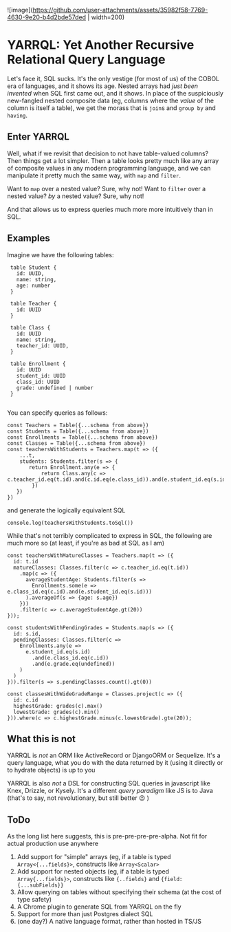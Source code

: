 ![image](https://github.com/user-attachments/assets/35982f58-7769-4630-9e20-b4d2bde57ded | width=200)

# YARRQL: Yet Another Recursive Relational Query Language

Let's face it, SQL sucks. It's the only vestige (for most of us) of the COBOL era of languages, and it shows its age.
Nested arrays had _just been invented_ when SQL first came out, and it shows.
In place of the suspiciously new-fangled nested composite data (eg, columns where the _value_ of the column is itself a table), we get the morass that is `join`s and `group by` and `having`.

## Enter YARRQL

Well, what if we revisit that decision to not have table-valued columns? Then things get a lot simpler. 
Then a table looks pretty much like any array of composite values in any modern programming language, 
and we can manipulate it pretty much the same way, with `map` and `filter`. 

Want to `map` over a nested value? Sure, why not! Want to `filter` over a nested value? _by_ a nested value? Sure, why not!

And that allows us to express queries much more more intuitively than in SQL.

## Examples

Imagine we have the following tables:
```
 table Student {
   id: UUID,
   name: string,
   age: number
 }
 
 table Teacher {
   id: UUID
 }
 
 table Class {
   id: UUID
   name: string,
   teacher_id: UUID,
 }
 
 table Enrollment {
   id: UUID
   student_id: UUID
   class_id: UUID
   grade: undefined | number
 }
 
 ```
 You can specify queries as follows:
 ```
 const Teachers = Table({...schema from above})
 const Students = Table({...schema from above})
 const Enrollments = Table({...schema from above})
 const Classes = Table({...schema from above})
 const teachersWithStudents = Teachers.map(t => ({
     ...t, 
     students: Students.filter(s => {
        return Enrollment.any(e => {
            return Class.any(c => c.teacher_id.eq(t.id).and(c.id.eq(e.class_id)).and(e.student_id.eq(s.id))
         })
    })
 })
 ```
 and generate the logically equivalent SQL
 ```
 console.log(teachersWithStudents.toSql())
 ```

 While that's not terribly complicated to express in SQL, the following are much more so (at least, if you're as bad at SQL as I am)

 ```
 const teachersWithMatureClasses = Teachers.map(t => ({
   id: t.id
   matureClasses: Classes.filter(c => c.teacher_id.eq(t.id))
     .map(c => ({
       averageStudentAge: Students.filter(s => 
         Enrollments.some(e => e.class_id.eq(c.id).and(e.student_id.eq(s.id)))
       ).averageOf(s => {age: s.age})
     }))
     .filter(c => c.averageStudentAge.gt(20))
 }));
 ```
 
 ```
 const studentsWithPendingGrades = Students.map(s => ({
   id: s.id,
   pendingClasses: Classes.filter(c => 
     Enrollments.any(e => 
       e.student_id.eq(s.id)
         .and(e.class_id.eq(c.id))
         .and(e.grade.eq(undefined))
     )
   )
 })).filter(s => s.pendingClasses.count().gt(0))
 ```
 
 ```
 const classesWithWideGradeRange = Classes.project(c => ({
   id: c.id
   highestGrade: grades(c).max()
   lowestGrade: grades(c).min()
 })).where(c => c.highestGrade.minus(c.lowestGrade).gte(20));
 ```

## What this is not

YARRQL is _not_ an ORM like ActiveRecord or DjangoORM or Sequelize. It's a query language, what you do with the data returned by it (using it directly or to hydrate objects) is up to you

YARRQL is also _not_ a DSL for constructing SQL queries in javascript like Knex, Drizzle, or Kysely. It's a different _query paradigm_ like JS is to Java (that's to say, not revolutionary, but still better :wink: )

## ToDo

As the long list here suggests, this is pre-pre-pre-pre-alpha. Not fit for actual production use anywhere

1. Add support for "simple" arrays (eg, if a table is typed `Array<{...fields}>`, constructs like `Array<Scalar>`
2. Add support for nested objects (eg, if a table is typed `Array{...fields}>`, constructs like `{..fields}` and `{field: {...subFields}}`
3. Allow querying on tables without specifying their schema (at the cost of type safety)
4. A Chrome plugin to generate SQL from YARRQL on the fly
5. Support for more than just Postgres dialect SQL
6. (one day?) A native language format, rather than hosted in TS/JS
